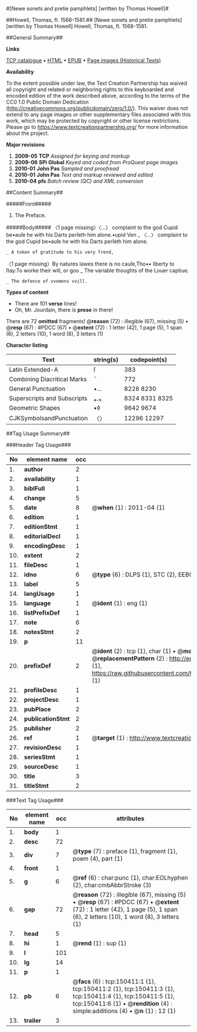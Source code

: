 #[Newe sonets and pretie pamphlets] [written by Thomas Howell]#

##Howell, Thomas, fl. 1568-1581.##
[Newe sonets and pretie pamphlets] [written by Thomas Howell]
Howell, Thomas, fl. 1568-1581.

##General Summary##

**Links**

[TCP catalogue](http://www.ota.ox.ac.uk/tcp/)  • 
[HTML](http://tei.it.ox.ac.uk/tcp/Texts-HTML/free/A72/A72393.html)  • 
[EPUB](http://tei.it.ox.ac.uk/tcp/Texts-EPUB/free/A72/A72393.epub) • 
[Page images (Historical Texts)](https://historicaltexts.jisc.ac.uk/eebo-39960800e)

**Availability**

To the extent possible under law, the Text Creation Partnership has waived all copyright and related or neighboring rights to this keyboarded and encoded edition of the work described above, according to the terms of the CC0 1.0 Public Domain Dedication (http://creativecommons.org/publicdomain/zero/1.0/). This waiver does not extend to any page images or other supplementary files associated with this work, which may be protected by copyright or other license restrictions. Please go to https://www.textcreationpartnership.org/ for more information about the project.

**Major revisions**

1. __2009-05__ __TCP__ *Assigned for keying and markup*
1. __2009-06__ __SPi Global__ *Keyed and coded from ProQuest page images*
1. __2010-01__ __John Pas__ *Sampled and proofread*
1. __2010-01__ __John Pas__ *Text and markup reviewed and edited*
1. __2010-04__ __pfs__ *Batch review (QC) and XML conversion*

##Content Summary##

#####Front#####

1. The Preface.

#####Body#####
〈1 page missing〉〈…〉 complaint to the god Cupid be•auſe he with his Darts perſeth him alone.•upid Ven
    _ 〈…〉 complaint to the god Cupid be•auſe he with his Darts perſeth him alone.

    _ A token of gratitude to his very frend,
〈1 page missing〉By natures lawes there is no cauſe,Tho•• liberty to ſtay:To worke their will, or goo
    _ The variable thoughts of the Louer captiue.

    _ The defence of vvomens vvill.

**Types of content**

  * There are 101 **verse** lines!
  * Oh, Mr. Jourdain, there is **prose** in there!

There are 72 **omitted** fragments! 
 @__reason__ (72) : illegible (67), missing (5)  •  @__resp__ (67) : #PDCC (67)  •  @__extent__ (72) : 1 letter (42), 1 page (5), 1 span (6), 2 letters (10), 1 word (8), 3 letters (1)

**Character listing**


|Text|string(s)|codepoint(s)|
|---|---|---|
|Latin Extended-A|ſ|383|
|Combining             Diacritical Marks|̄|772|
|General Punctuation|•…|8226 8230|
|Superscripts             and Subscripts|₄₋₅|8324 8331 8325|
|Geometric Shapes|▪◊|9642 9674|
|CJKSymbolsandPunctuation|〈〉|12296 12297|

##Tag Usage Summary##

###Header Tag Usage###

|No|element name|occ|attributes|
|---|---|---|---|
|1.|__author__|2||
|2.|__availability__|1||
|3.|__biblFull__|1||
|4.|__change__|5||
|5.|__date__|8| @__when__ (1) : 2011-04 (1)|
|6.|__edition__|1||
|7.|__editionStmt__|1||
|8.|__editorialDecl__|1||
|9.|__encodingDesc__|1||
|10.|__extent__|2||
|11.|__fileDesc__|1||
|12.|__idno__|6| @__type__ (6) : DLPS (1), STC (2), EEBO-CITATION (1), OCLC (1), VID (1)|
|13.|__label__|5||
|14.|__langUsage__|1||
|15.|__language__|1| @__ident__ (1) : eng (1)|
|16.|__listPrefixDef__|1||
|17.|__note__|6||
|18.|__notesStmt__|2||
|19.|__p__|11||
|20.|__prefixDef__|2| @__ident__ (2) : tcp (1), char (1)  •  @__matchPattern__ (2) : ([0-9\-]+):([0-9IVX]+) (1), (.+) (1)  •  @__replacementPattern__ (2) : http://eebo.chadwyck.com/downloadtiff?vid=$1&page=$2 (1), https://raw.githubusercontent.com/textcreationpartnership/Texts/master/tcpchars.xml#$1 (1)|
|21.|__profileDesc__|1||
|22.|__projectDesc__|1||
|23.|__pubPlace__|2||
|24.|__publicationStmt__|2||
|25.|__publisher__|2||
|26.|__ref__|1| @__target__ (1) : http://www.textcreationpartnership.org/docs/. (1)|
|27.|__revisionDesc__|1||
|28.|__seriesStmt__|1||
|29.|__sourceDesc__|1||
|30.|__title__|3||
|31.|__titleStmt__|2||


###Text Tag Usage###

|No|element name|occ|attributes|
|---|---|---|---|
|1.|__body__|1||
|2.|__desc__|72||
|3.|__div__|7| @__type__ (7) : preface (1), fragment (1), poem (4), part (1)|
|4.|__front__|1||
|5.|__g__|6| @__ref__ (6) : char:punc (1), char:EOLhyphen (2), char:cmbAbbrStroke (3)|
|6.|__gap__|72| @__reason__ (72) : illegible (67), missing (5)  •  @__resp__ (67) : #PDCC (67)  •  @__extent__ (72) : 1 letter (42), 1 page (5), 1 span (6), 2 letters (10), 1 word (8), 3 letters (1)|
|7.|__head__|5||
|8.|__hi__|1| @__rend__ (1) : sup (1)|
|9.|__l__|101||
|10.|__lg__|14||
|11.|__p__|1||
|12.|__pb__|6| @__facs__ (6) : tcp:150411:1 (1), tcp:150411:2 (1), tcp:150411:3 (1), tcp:150411:4 (1), tcp:150411:5 (1), tcp:150411:6 (1)  •  @__rendition__ (4) : simple:additions (4)  •  @__n__ (1) : 12 (1)|
|13.|__trailer__|3||
